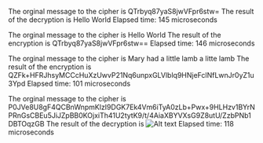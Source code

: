 
The orginal message to the cipher is QTrbyq87yaS8jwVFpr6stw=
The result of the decryption is Hello World
Elapsed time: 145 microseconds

The orginal message to the cipher is Hello World
The result of the encryption is QTrbyq87yaS8jwVFpr6stw==
Elapsed time: 146 microseconds

The orginal message to the cipher is Mary had a little lamb a litte lamb
The result of the encryption is QZFk+HFRJhsyMCCcHuXzUwvP21Nq6unpxGLVlblq9HNjeFclNfLwnJr0yZ1u3Ypd
Elapsed time: 101 microseconds

The orginal message to the cipher is P0JVe8U8gF4QCBnWnpmKlzI9DGK7Ek4Vm6iTyA0zLb+Pwx+9HLHzv1BYrNPRnGsCBEu5JiJZpBB0KOjxiTh41U2tytK9/t/4AiaXBYVXsG9Z8utU/ZzbPNb1DBTOqzGB
The result of the decryption is ![Alt text](https://drive.google.com/file/d/17kunGFM6TJ4pa-Xhyn4kjAm_zw9kKSFt/view)
Elapsed time: 118 microseconds
